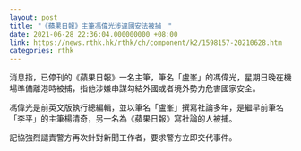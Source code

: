 ```yaml
---
layout: post
title: "《蘋果日報》主筆馮偉光涉違國安法被捕　"
date: 2021-06-28 22:36:04.000000000 +08:00
link: https://news.rthk.hk/rthk/ch/component/k2/1598157-20210628.htm
categories: rthk
---
```


消息指，已停刊的《蘋果日報》一名主筆，筆名「盧峯」的馮偉光，星期日晚在機場準備離港時被捕，指他涉嫌串謀勾結外國或者境外勢力危害國家安全。

馮偉光是前英文版執行總編輯，並以筆名「盧峯」撰寫社論多年，是繼早前筆名「李平」的主筆楊清奇，另一名為《蘋果日報》寫社論的人被捕。

記協強烈譴責警方再次針對新聞工作者，要求警方立即交代事件。

